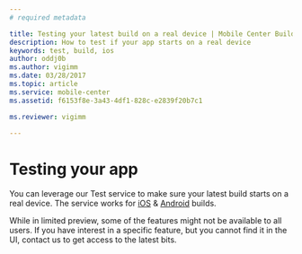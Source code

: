 ```yaml
---
# required metadata

title: Testing your latest build on a real device | Mobile Center Build
description: How to test if your app starts on a real device
keywords: test, build, ios
author: oddj0b
ms.author: vigimm
ms.date: 03/28/2017
ms.topic: article
ms.service: mobile-center
ms.assetid: f6153f8e-3a43-4df1-828c-e2839f20b7c1

ms.reviewer: vigimm

---
```


# Testing your app

You can leverage our Test service to make sure your latest build starts on a real device. The service works for [iOS](ios/build-test-integration/index.md) & [Android](Android/build-test-integration/index.md) builds. 

While in limited preview, some of the features might not be available to all users. If you have interest in a specific feature, but you cannot find it in the UI, contact us to get access to the latest bits.
